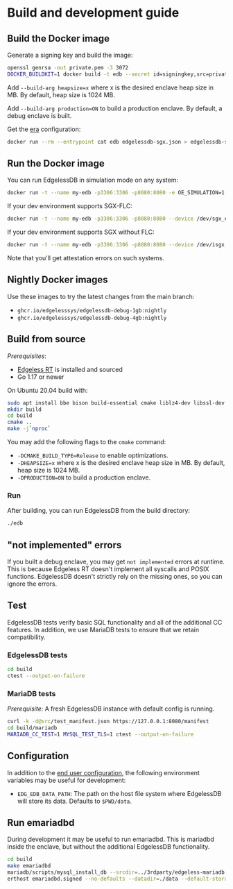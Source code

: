 # Build and development guide

## Build the Docker image
Generate a signing key and build the image:
```sh
openssl genrsa -out private.pem -3 3072
DOCKER_BUILDKIT=1 docker build -t edb --secret id=signingkey,src=private.pem - < Dockerfile
```

Add `--build-arg heapsize=x` where x is the desired enclave heap size in MB. By default, heap size is 1024 MB.

Add `--build-arg production=ON` to build a production enclave. By default, a debug enclave is built.

Get the [era](https://github.com/edgelesssys/era) configuration:

```sh
docker run --rm --entrypoint cat edb edgelessdb-sgx.json > edgelessdb-sgx.json
```

## Run the Docker image
You can run EdgelessDB in simulation mode on any system:
```sh
docker run -t --name my-edb -p3306:3306 -p8080:8080 -e OE_SIMULATION=1 edb
```

If your dev environment supports SGX-FLC:
```sh
docker run -t --name my-edb -p3306:3306 -p8080:8080 --device /dev/sgx_enclave --device /dev/sgx_provision edb
```

If your dev environment supports SGX without FLC:
```sh
docker run -t --name my-edb -p3306:3306 -p8080:8080 --device /dev/isgx -v /var/run/aesmd:/var/run/aesmd edb
```
Note that you'll get attestation errors on such systems.

## Nightly Docker images
Use these images to try the latest changes from the main branch:
* `ghcr.io/edgelesssys/edgelessdb-debug-1gb:nightly`
* `ghcr.io/edgelesssys/edgelessdb-debug-4gb:nightly`

## Build from source
*Prerequisites*:
* [Edgeless RT](https://github.com/edgelesssys/edgelessrt) is installed and sourced
* Go 1.17 or newer

On Ubuntu 20.04 build with:
```sh
sudo apt install bbe bison build-essential cmake liblz4-dev libssl-dev zlib1g-dev
mkdir build
cd build
cmake ..
make -j`nproc`
```

You may add the following flags to the `cmake` command:
* `-DCMAKE_BUILD_TYPE=Release` to enable optimizations.
* `-DHEAPSIZE=x` where x is the desired enclave heap size in MB. By default, heap size is 1024 MB.
* `-DPRODUCTION=ON` to build a production enclave.

### Run
After building, you can run EdgelessDB from the build directory:
```sh
./edb
```

## "not implemented" errors
If you built a debug enclave, you may get `not implemented` errors at runtime. This is because Edgeless RT doesn't implement all syscalls and POSIX functions. EdgelessDB doesn't strictly rely on the missing ones, so you can ignore the errors.

## Test
EdgelessDB tests verify basic SQL functionality and all of the additional CC features. In addition, we use MariaDB tests to ensure that we retain compatibility.

### EdgelessDB tests
```sh
cd build
ctest --output-on-failure
```

### MariaDB tests
*Prerequisite*: A fresh EdgelessDB instance with default config is running.
```sh
curl -k -d@src/test_manifest.json https://127.0.0.1:8080/manifest
cd build/mariadb
MARIADB_CC_TEST=1 MYSQL_TEST_TLS=1 ctest --output-on-failure
```

## Configuration
In addition to the [end user configuration](https://docs.edgeless.systems/edgelessdb/reference/configuration), the following environment variables may be useful for development:
* `EDG_EDB_DATA_PATH`: The path on the host file system where EdgelessDB will store its data. Defaults to `$PWD/data`.

## Run emariadbd
During development it may be useful to run emariadbd. This is mariadbd inside the enclave, but without the additional EdgelessDB functionality.
```sh
cd build
make emariadbd
mariadb/scripts/mysql_install_db --srcdir=../3rdparty/edgeless-mariadb --auth-root-authentication-method=normal --no-defaults
erthost emariadbd.signed --no-defaults --datadir=./data --default-storage-engine=rocksdb
```
